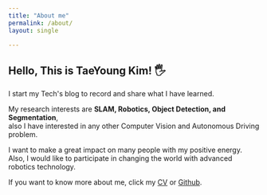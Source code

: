 ```yaml
---
title: "About me"
permalink: /about/
layout: single

---
```


## Hello, This is TaeYoung Kim! 🖐️


I start my Tech's blog to record and share what I have learned.  

My research interests are **SLAM, Robotics, Object Detection, and Segmentation**,  
also I have interested in any other Computer Vision and Autonomous Driving problem.  

I want to make a great impact on many people with my positive energy.  
Also, I would like to participate in changing the world with advanced robotics technology.    

If you want to know more about me, click my [CV](https://github.com/Taeyoung96/TaeyoungKim_CV/blob/master/TaeyoungKim_CV.pdf) or [Github](https://github.com/Taeyoung96).  



